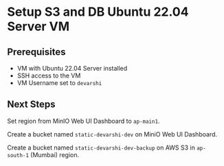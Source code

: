 # Setup S3 and DB Ubuntu 22.04 Server VM

## Prerequisites

- VM with Ubuntu 22.04 Server installed
- SSH access to the VM
- VM Username set to `devarshi`

## Next Steps

Set region from MinIO Web UI Dashboard to `ap-main1`.

Create a bucket named `static-devarshi-dev` on MiniO Web UI Dashboard.

Create a bucket named `static-devarshi-dev-backup` on AWS S3 in `ap-south-1` (Mumbai) region.